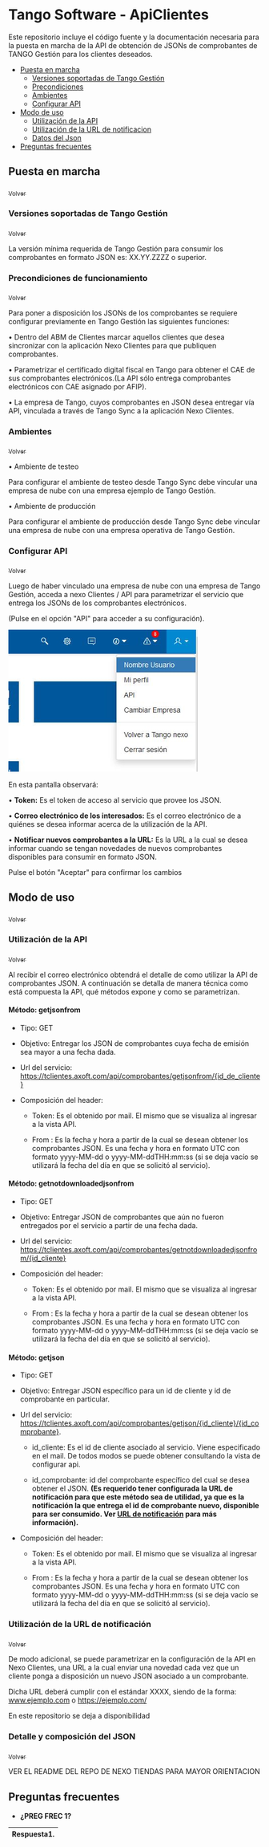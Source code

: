 <a name="inicio"></a>
# Tango Software - ApiClientes

Este repositorio incluye el código fuente y la documentación necesaria para la puesta en marcha de la API de obtención de JSONs de comprobantes de TANGO Gestión para los clientes deseados.

 + [Puesta en marcha](#instalacion)
    + [Versiones soportadas de Tango Gestión](#versiones)
    + [Precondiciones](#precondiciones)
    + [Ambientes](#ambientes)
    + [Configurar API](#configApi)
 + [Modo de uso](#modouso)
    + [Utilización de la API](#usoApi)
    + [Utilización de la URL de notificacion](#usoNotif)
    + [Datos del Json](#djson)
 + [Preguntas frecuentes](#pregfrec)



<a name="instalacion"></a>
## Puesta en marcha
[<sub>Volver</sub>](#inicio)

<a name="versiones"></a>
### Versiones soportadas de Tango Gestión
[<sub>Volver</sub>](#inicio)

La versión mínima requerida de Tango Gestión para consumir los comprobantes en formato JSON es:
XX.YY.ZZZZ o superior.

<a name="precondiciones"></a>
### Precondiciones de funcionamiento
[<sub>Volver</sub>](#inicio)

Para poner a disposición los  JSONs de los comprobantes se requiere configurar previamente en Tango Gestión las siguientes funciones:

• Dentro del ABM de Clientes marcar aquellos clientes que desea sincronizar con la aplicación Nexo Clientes para que publiquen comprobantes. 

• Parametrizar el certificado digital fiscal en Tango para obtener el CAE de sus comprobantes electrónicos.(La API sólo entrega comprobantes electrónicos con CAE asignado por AFIP).

• La empresa de Tango, cuyos comprobantes en JSON desea entregar vía API, vinculada a través de Tango Sync a la aplicación Nexo Clientes.

<a name="ambientes"></a>
### Ambientes
[<sub>Volver</sub>](#inicio)

• Ambiente de testeo

Para configurar el ambiente de testeo desde Tango Sync debe vincular una empresa de nube con una empresa ejemplo de Tango Gestión.

• Ambiente de producción

Para configurar el ambiente de producción desde Tango Sync debe vincular una empresa de nube con una empresa operativa de Tango Gestión.


<a name="configApi"></a>
### Configurar API
[<sub>Volver</sub>](#inicio)

Luego de haber vinculado una empresa de nube con una empresa de Tango Gestión, acceda a nexo Clientes / API para parametrizar el servicio que entrega los JSONs de los comprobantes electrónicos.

(Pulse en el opción "API" para acceder a su configuración).

![imagen api](https://github.com/TangoSoftware/ApiClientes/blob/master/men%C3%BA.JPG)




En esta pantalla observará:

• **Token:** Es el token de acceso al servicio que provee los JSON.

• **Correo electrónico de los interesados:** Es el correo electrónico de a quiénes se desea informar acerca de la utilización de la API.

• **Notificar nuevos comprobantes a la URL:** Es la URL a la cual se desea informar cuando se tengan novedades de nuevos comprobantes disponibles para consumir en formato JSON.

Pulse el botón &quot;Aceptar&quot; para confirmar los cambios

<a name="modouso"></a>
## Modo de uso
[<sub>Volver</sub>](#inicio)

<a name="usoApi"></a>
### Utilización de la API
[<sub>Volver</sub>](#inicio)

Al recibir el correo electrónico obtendrá el detalle de como utilizar la API de comprobantes JSON.
A continuación se detalla de manera técnica como está compuesta la API, qué métodos expone y como se parametrizan.

#### Método: getjsonfrom

- Tipo: GET

- Objetivo: Entregar los JSON de comprobantes cuya fecha de emisión sea mayor a una fecha dada.

- Url del servicio: https://tclientes.axoft.com/api/comprobantes/getjsonfrom/{id_de_cliente} 

- Composición del header:

   - Token: Es el obtenido por mail. El mismo que se visualiza al ingresar a la vista API.
    
   - From : Es la fecha y hora a partir de la cual se desean obtener los comprobantes JSON. Es una fecha y hora en formato UTC con formato yyyy-MM-dd o yyyy-MM-ddTHH:mm:ss (si se deja vacío se utilizará la fecha del día en que se solicitó al servicio).
    

#### Método: getnotdownloadedjsonfrom

- Tipo: GET

- Objetivo: Entregar JSON de comprobantes que aún no fueron entregados por el servicio a partir de una fecha dada. 

- Url del servicio: https://tclientes.axoft.com/api/comprobantes/getnotdownloadedjsonfrom/{id_cliente} 

- Composición del header:

   - Token: Es el obtenido por mail. El mismo que se visualiza al ingresar a la vista API.
    
   - From : Es la fecha y hora a partir de la cual se desean obtener los comprobantes JSON. Es una fecha y hora en formato UTC con formato yyyy-MM-dd o yyyy-MM-ddTHH:mm:ss (si se deja vacío se utilizará la fecha del día en que se solicitó al servicio).
   
#### Método: getjson

- Tipo: GET

- Objetivo: Entregar JSON específico para un id de cliente y id de comprobante en particular.  

- Url del servicio: https://tclientes.axoft.com/api/comprobantes/getjson/{id_cliente}/{id_comprobante}.

   - id_cliente: Es el id de cliente asociado al servicio. Viene especificado en el mail. De todos modos se puede obtener     consultando la vista de configurar api.
   
   - id_comprobante: id del comprobante específico del cual se desea obtener el JSON. **(Es requerido tener configurada la URL de notificación para que este método sea de utilidad, ya que es la notificación la que entrega el id de comprobante nuevo, disponible para ser consumido. Ver [URL de notificación](#notificaciones) para más información).** 
   
- Composición del header:

   - Token: Es el obtenido por mail. El mismo que se visualiza al ingresar a la vista API.
    
   - From : Es la fecha y hora a partir de la cual se desean obtener los comprobantes JSON. Es una fecha y hora en formato UTC con formato yyyy-MM-dd o yyyy-MM-ddTHH:mm:ss (si se deja vacío se utilizará la fecha del día en que se solicitó al servicio).



<a name="usoNotif"></a>
### Utilización de la URL de notificación
[<sub>Volver</sub>](#inicio)

De modo adicional, se puede parametrizar en la configuración de la API en Nexo Clientes, una URL a la cual enviar una novedad cada vez que un cliente ponga a disposición un nuevo JSON asociado a un comprobante.

Dicha URL deberá cumplir con el estándar XXXX, siendo de la forma:
www.ejemplo.com
o
https://ejemplo.com/

En este repositorio se deja a disponibilidad


<a name="djson"></a>
### Detalle y composición del JSON
[<sub>Volver</sub>](#inicio)

VER EL README DEL REPO DE NEXO TIENDAS PARA MAYOR ORIENTACION


<a name="pregfrec"></a>
## Preguntas frecuentes


- **¿PREG FREC 1?**

| Respuesta1. |
| --- |



